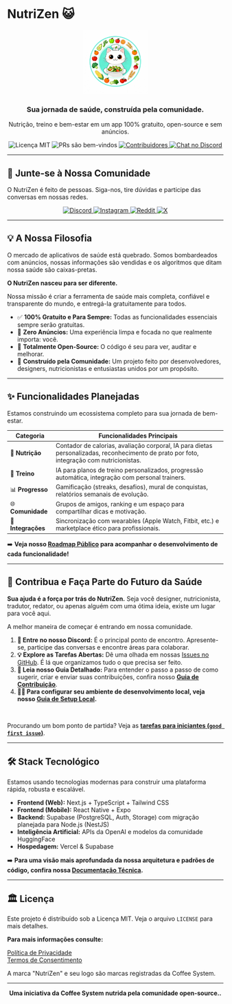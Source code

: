 # NutriZen 😺

<p align="center">
  <img src="https://raw.githubusercontent.com/Coffee-System/nutrizen/main/src/logo_nutrizen.jpg" alt="NutriZen Logo" width="150"/>
</p>

<h3 align="center">Sua jornada de saúde, construída pela comunidade.</h3>

<p align="center">
  Nutrição, treino e bem-estar em um app 100% gratuito, open-source e sem anúncios.
</p>

<p align="center">
    <img src="https://img.shields.io/badge/license-MIT-blue.svg" alt="Licença MIT">
    <img src="https://img.shields.io/badge/PRs-welcome-brightgreen.svg" alt="PRs são bem-vindos">
    <a href="https://github.com/Coffee-System/nutrizen/graphs/contributors">
        <img src="https://img.shields.io/github/contributors/Coffee-System/nutrizen.svg" alt="Contribuidores">
    </a>
    <a href="https://discord.gg/VpmkEKMa7D">
        <img src="https://img.shields.io/discord/1418265631987466254?color=7289DA&label=Discord&logo=discord&logoColor=white" alt="Chat no Discord">
    </a>
</p>

---

## 💬 Junte-se à Nossa Comunidade

O NutriZen é feito de pessoas. Siga-nos, tire dúvidas e participe das conversas em nossas redes.

<p align="center">
  <a href="https://discord.gg/VpmkEKMa7D">
    <img src="https://img.shields.io/badge/-7289DA?style=for-the-badge&logo=discord&logoColor=white" alt="Discord">
  </a>
  <a href="[https://www.instagram.com/nutrizenappofficial/]">
    <img src="https://img.shields.io/badge/-E4405F?style=for-the-badge&logo=instagram&logoColor=white" alt="Instagram">
  </a>
  <a href="[https://www.reddit.com/r/NutrizenApp]">
    <img src="https://img.shields.io/badge/-FF4500?style=for-the-badge&logo=reddit&logoColor=white" alt="Reddit">
  </a>
  <a href="[https://x.com/nutrizenapp]">
    <img src="https://img.shields.io/badge/-000000?style=for-the-badge&logo=X&logoColor=white" alt="X">
  </a>
</p>

---

## 💡 A Nossa Filosofia

O mercado de aplicativos de saúde está quebrado. Somos bombardeados com anúncios, nossas informações são vendidas e os algoritmos que ditam nossa saúde são caixas-pretas.

**O NutriZen nasceu para ser diferente.**

Nossa missão é criar a ferramenta de saúde mais completa, confiável e transparente do mundo, e entregá-la gratuitamente para todos.

* ✅ **100% Gratuito e Para Sempre:** Todas as funcionalidades essenciais sempre serão gratuitas.
* 📢 **Zero Anúncios:** Uma experiência limpa e focada no que realmente importa: você.
* 📖 **Totalmente Open-Source:** O código é seu para ver, auditar e melhorar.
* 🤝 **Construído pela Comunidade:** Um projeto feito por desenvolvedores, designers, nutricionistas e entusiastas unidos por um propósito.

---

## ✨ Funcionalidades Planejadas

Estamos construindo um ecossistema completo para sua jornada de bem-estar.

| Categoria | Funcionalidades Principais |
|---|---|
| 🥗 **Nutrição** | Contador de calorias, avaliação corporal, IA para dietas personalizadas, reconhecimento de prato por foto, integração com nutricionistas. |
| 💪 **Treino** | IA para planos de treino personalizados, progressão automática, integração com personal trainers. |
| 📊 **Progresso** | Gamificação (streaks, desafios), mural de conquistas, relatórios semanais de evolução. |
| 🌐 **Comunidade** | Grupos de amigos, ranking e um espaço para compartilhar dicas e motivação. |
| 🔗 **Integrações** | Sincronização com wearables (Apple Watch, Fitbit, etc.) e marketplace ético para profissionais. |

➡️ **Veja nosso [Roadmap Público](https://github.com/orgs/Coffee-System/projects/1/views/1) para acompanhar o desenvolvimento de cada funcionalidade!**

---

## 🚀 Contribua e Faça Parte do Futuro da Saúde

**Sua ajuda é a força por trás do NutriZen.** Seja você designer, nutricionista, tradutor, redator, ou apenas alguém com uma ótima ideia, existe um lugar para você aqui.

A melhor maneira de começar é entrando em nossa comunidade.

1.  **💬 Entre no nosso Discord:** É o principal ponto de encontro. Apresente-se, participe das conversas e encontre áreas para colaborar.
2.  **💡 Explore as Tarefas Abertas:** Dê uma olhada em nossas [Issues no GitHub](https://github.com/Coffee-System/nutrizen/issues). É lá que organizamos tudo o que precisa ser feito.
3.  **📖 Leia nosso Guia Detalhado:** Para entender o passo a passo de como sugerir, criar e enviar suas contribuições, confira nosso [**Guia de Contribuição**](CONTRIBUTING.md).
4.  **👨‍💻 Para configurar seu ambiente de desenvolvimento local, veja nosso [Guia de Setup Local](DEVELOPMENT.md).**
  
<br>

Procurando um bom ponto de partida? Veja as [**tarefas para iniciantes (`good first issue`)**](https://github.com/Coffee-System/nutrizen/labels/good%20first%20issue).

---


## 🛠️ Stack Tecnológico

Estamos usando tecnologias modernas para construir uma plataforma rápida, robusta e escalável.

* **Frontend (Web):** Next.js + TypeScript + Tailwind CSS
* **Frontend (Mobile):** React Native + Expo
* **Backend:** Supabase (PostgreSQL, Auth, Storage) com migração planejada para Node.js (NestJS)
* **Inteligência Artificial:** APIs da OpenAI e modelos da comunidade HuggingFace
* **Hospedagem:** Vercel & Supabase

➡️ **Para uma visão mais aprofundada da nossa arquitetura e padrões de código, confira nossa [Documentação Técnica](/docs).**

---

## 🏛️ Licença

Este projeto é distribuído sob a Licença MIT. Veja o arquivo `LICENSE` para mais detalhes.

**Para mais informações consulte:**

[Política de Privacidade](legal/PRIVACY_POLICY.md)
<br>
[Termos de Consentimento](legal/TERMS_OF_SERVICE.md) 

A marca "NutriZen" e seu logo são marcas registradas da Coffee System.

---

<p align="center">
  <strong>Uma iniciativa da Coffee System nutrida pela comunidade open-source..</strong>
</p>
